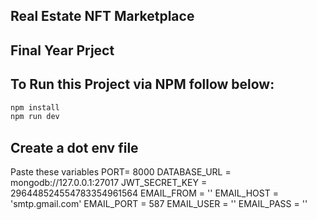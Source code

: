 ## Real Estate NFT Marketplace 
## Final Year Prject 


## To Run this Project via NPM follow below:

```bash
npm install
npm run dev
```


## Create a dot env file 
Paste these variables 
PORT= 8000
DATABASE_URL = mongodb://127.0.0.1:27017
JWT_SECRET_KEY = 296448524554783354961564
EMAIL_FROM = ''
EMAIL_HOST = 'smtp.gmail.com'
EMAIL_PORT = 587
EMAIL_USER = ''
EMAIL_PASS = ''

